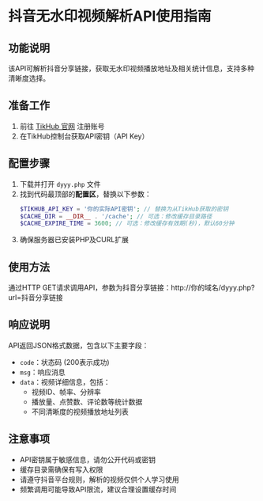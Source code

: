 # 抖音无水印视频解析API使用指南

## 功能说明
该API可解析抖音分享链接，获取无水印视频播放地址及相关统计信息，支持多种清晰度选择。

## 准备工作
1. 前往 [TikHub 官网](https://tikhub.io) 注册账号
2. 在TikHub控制台获取API密钥（API Key）

## 配置步骤
1. 下载并打开 `dyyy.php` 文件
2. 找到代码最顶部的**配置区**，替换以下参数：
   ```php
   $TIKHUB_API_KEY = '你的实际API密钥'; // 替换为从TikHub获取的密钥
   $CACHE_DIR = __DIR__ . '/cache'; // 可选：修改缓存目录路径
   $CACHE_EXPIRE_TIME = 3600; // 可选：修改缓存有效期(秒)，默认60分钟
   ```
3. 确保服务器已安装PHP及CURL扩展

## 使用方法
通过HTTP GET请求调用API，参数为抖音分享链接：http://你的域名/dyyy.php?url=抖音分享链接
## 响应说明
API返回JSON格式数据，包含以下主要字段：
- `code`：状态码 (200表示成功)
- `msg`：响应消息
- `data`：视频详细信息，包括：
  - 视频ID、帧率、分辨率
  - 播放量、点赞数、评论数等统计数据
  - 不同清晰度的视频播放地址列表

## 注意事项
- API密钥属于敏感信息，请勿公开代码或密钥
- 缓存目录需确保有写入权限
- 请遵守抖音平台规则，解析的视频仅供个人学习使用
- 频繁调用可能导致API限流，建议合理设置缓存时间
    
